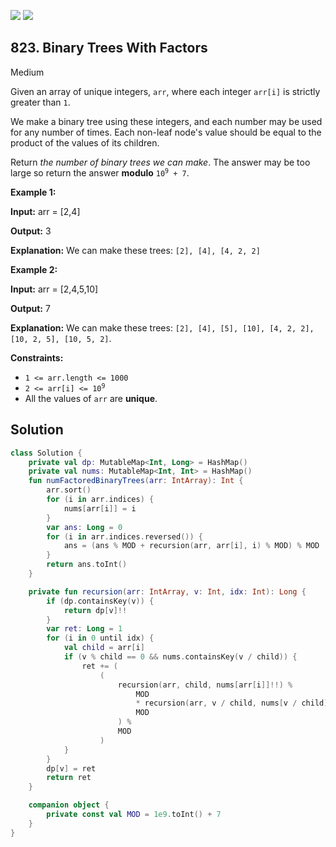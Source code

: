 [![](https://img.shields.io/github/stars/javadev/LeetCode-in-Kotlin?label=Stars&style=flat-square)](https://github.com/javadev/LeetCode-in-Kotlin)
[![](https://img.shields.io/github/forks/javadev/LeetCode-in-Kotlin?label=Fork%20me%20on%20GitHub%20&style=flat-square)](https://github.com/javadev/LeetCode-in-Kotlin/fork)

## 823\. Binary Trees With Factors

Medium

Given an array of unique integers, `arr`, where each integer `arr[i]` is strictly greater than `1`.

We make a binary tree using these integers, and each number may be used for any number of times. Each non-leaf node's value should be equal to the product of the values of its children.

Return _the number of binary trees we can make_. The answer may be too large so return the answer **modulo** <code>10<sup>9</sup> + 7</code>.

**Example 1:**

**Input:** arr = [2,4]

**Output:** 3

**Explanation:** We can make these trees: `[2], [4], [4, 2, 2]`

**Example 2:**

**Input:** arr = [2,4,5,10]

**Output:** 7

**Explanation:** We can make these trees: `[2], [4], [5], [10], [4, 2, 2], [10, 2, 5], [10, 5, 2]`.

**Constraints:**

*   `1 <= arr.length <= 1000`
*   <code>2 <= arr[i] <= 10<sup>9</sup></code>
*   All the values of `arr` are **unique**.

## Solution

```kotlin
class Solution {
    private val dp: MutableMap<Int, Long> = HashMap()
    private val nums: MutableMap<Int, Int> = HashMap()
    fun numFactoredBinaryTrees(arr: IntArray): Int {
        arr.sort()
        for (i in arr.indices) {
            nums[arr[i]] = i
        }
        var ans: Long = 0
        for (i in arr.indices.reversed()) {
            ans = (ans % MOD + recursion(arr, arr[i], i) % MOD) % MOD
        }
        return ans.toInt()
    }

    private fun recursion(arr: IntArray, v: Int, idx: Int): Long {
        if (dp.containsKey(v)) {
            return dp[v]!!
        }
        var ret: Long = 1
        for (i in 0 until idx) {
            val child = arr[i]
            if (v % child == 0 && nums.containsKey(v / child)) {
                ret += (
                    (
                        recursion(arr, child, nums[arr[i]]!!) %
                            MOD
                            * recursion(arr, v / child, nums[v / child]!!) %
                            MOD
                        ) %
                        MOD
                    )
            }
        }
        dp[v] = ret
        return ret
    }

    companion object {
        private const val MOD = 1e9.toInt() + 7
    }
}
```
